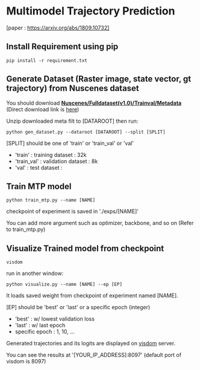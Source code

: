 # Multimodel Trajectory Prediction
[paper : https://arxiv.org/abs/1809.10732]

## Install Requirement using pip
```
pip install -r requirement.txt
```

## Generate Dataset (Raster image, state vector, gt trajectory) from Nuscenes dataset

You should download [**Nuscenes/Fulldataset(v1.0)/Trainval/Metadata**](https://www.nuscenes.org/download) (Direct download link is [here](https://s3.ap-southeast-1.amazonaws.com/asia.data.nuscenes.org/public/v1.0/v1.0-trainval_meta.tgz?AWSAccessKeyId=AKIA6RIK4RRMFUKM7AM2&Signature=I11deucpmFyJZ0YiQhfPnPtUfQQ%3D&Expires=1601281058))

Unzip downloaded meta filt to [DATAROOT] then run:

```
python gen_dataset.py --dataroot [DATAROOT] --split [SPLIT]
```
[SPLIT] should be one of 'train' or 'train_val' or 'val'

* 'train' : training dataset : 32k 
* 'train_val' : validation dataset : 8k
* 'val' : test dataset : 


## Train MTP model
```
python train_mtp.py --name [NAME] 
```
checkpoint of experiment is saved in './exps/[NAME]'

You can add more argument such as optimizer, backbone, and so on (Refer to train_mtp.py)

## Visualize Trained model from checkpoint
```
visdom
```
run in another window:
```
python visualize.py --name [NAME] --ep [EP]
```
It loads saved weight from checkpoint of experiment named [NAME]. 

[EP] should be 'best' or 'last' or a specific epoch (integer)

* 'best' : w/ lowest validation loss
* 'last' : w/ last epoch
* specific epoch : 1, 10, ...

Generated trajectories and its logits are displayed on [visdom](https://github.com/facebookresearch/visdom) server.

You can see the results at '[YOUR_IP_ADDRESS]:8097' (default port of visdom is 8097)

